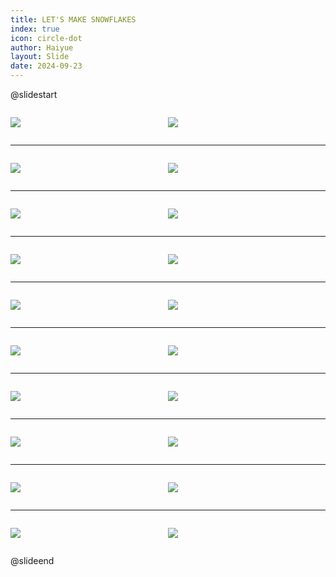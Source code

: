 ```yaml
---
title: LET'S MAKE SNOWFLAKES
index: true
icon: circle-dot
author: Haiyue
layout: Slide
date: 2024-09-23
---
```

 
@slidestart

<div style="display:flex">
<div style="flex:1">

![](/reading/english/Level-N/LET'S%20MAKE%20SNOWFLAKES/001.webp)
</div>
<div style="flex:1">

![](/reading/english/Level-N/LET'S%20MAKE%20SNOWFLAKES/002.webp)
</div>
</div>

---

<div style="display:flex">
<div style="flex:1">

![](/reading/english/Level-N/LET'S%20MAKE%20SNOWFLAKES/003.webp)
</div>
<div style="flex:1">

![](/reading/english/Level-N/LET'S%20MAKE%20SNOWFLAKES/004.webp)
</div>
</div>

---

<div style="display:flex">
<div style="flex:1">

![](/reading/english/Level-N/LET'S%20MAKE%20SNOWFLAKES/005.webp)
</div>
<div style="flex:1">

![](/reading/english/Level-N/LET'S%20MAKE%20SNOWFLAKES/006.webp)
</div>
</div>

---

<div style="display:flex">
<div style="flex:1">

![](/reading/english/Level-N/LET'S%20MAKE%20SNOWFLAKES/007.webp)
</div>
<div style="flex:1">

![](/reading/english/Level-N/LET'S%20MAKE%20SNOWFLAKES/008.webp)
</div>
</div>

---

<div style="display:flex">
<div style="flex:1">

![](/reading/english/Level-N/LET'S%20MAKE%20SNOWFLAKES/009.webp)
</div>
<div style="flex:1">

![](/reading/english/Level-N/LET'S%20MAKE%20SNOWFLAKES/010.webp)
</div>
</div>

---

<div style="display:flex">
<div style="flex:1">

![](/reading/english/Level-N/LET'S%20MAKE%20SNOWFLAKES/011.webp)
</div>
<div style="flex:1">

![](/reading/english/Level-N/LET'S%20MAKE%20SNOWFLAKES/012.webp)
</div>
</div>

---

<div style="display:flex">
<div style="flex:1">

![](/reading/english/Level-N/LET'S%20MAKE%20SNOWFLAKES/013.webp)
</div>
<div style="flex:1">

![](/reading/english/Level-N/LET'S%20MAKE%20SNOWFLAKES/014.webp)
</div>
</div>

---

<div style="display:flex">
<div style="flex:1">

![](/reading/english/Level-N/LET'S%20MAKE%20SNOWFLAKES/015.webp)
</div>
<div style="flex:1">

![](/reading/english/Level-N/LET'S%20MAKE%20SNOWFLAKES/016.webp)
</div>
</div>

---

<div style="display:flex">
<div style="flex:1">

![](/reading/english/Level-N/LET'S%20MAKE%20SNOWFLAKES/017.webp)
</div>
<div style="flex:1">

![](/reading/english/Level-N/LET'S%20MAKE%20SNOWFLAKES/018.webp)
</div>
</div>

---

<div style="display:flex">
<div style="flex:1">

![](/reading/english/Level-N/LET'S%20MAKE%20SNOWFLAKES/019.webp)
</div>
<div style="flex:1">

![](/reading/english/Level-N/LET'S%20MAKE%20SNOWFLAKES/020.webp)
</div>
</div>

@slideend